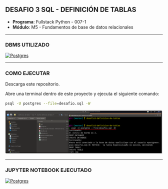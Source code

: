 ## DESAFIO 3 SQL - DEFINICIÓN DE TABLAS

- **Programa**: Fullstack Python - 007-1
- **Módulo**: M5 - Fundamentos de base de datos relacionales

---

### DBMS UTILIZADO

[![Postgres](https://img.shields.io/badge/postgres-%23316192.svg?style=for-the-badge&logo=postgresql&logoColor=white)](https://www.postgresql.org/)

---

### COMO EJECUTAR 

Descarga este repositorio.

Abre una terminal dentro de este proyecto y ejecuta el siguiente comando:  

```bash
psql -U postgres --file=desafio.sql -W
```

![screenshot](screenshot.png)

---

### JUPYTER NOTEBOOK EJECUTADO

[![Postgres](https://img.shields.io/badge/jupyter-%23000F00.svg?style=for-the-badge&logo=jupyter&logoColor=orange)](queries-desafio.ipynb)


